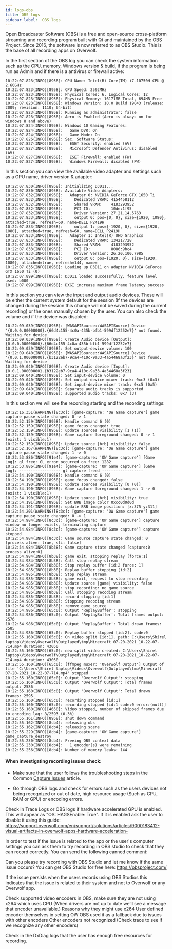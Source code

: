```yaml
---
id: logs-obs
title: OBS logs
sidebar_label:  OBS logs
---
```


Open Broadcaster Software (OBS) is a free and open-source cross-platform streaming and recording program built with Qt and maintained by the OBS Project. Since 2016, the software is now referred to as OBS Studio.
This is the base of all recording apps on Overwolf.

In the first section of the OBS log you can check the system information such as the CPU, memory, Windows version & build, if the program is being run as Admin and if there is a antivirus or firewall active:

```
10:22:07.823(INFO)[8958]: CPU Name: Intel(R) Core(TM) i7-10750H CPU @ 2.60GHz
10:22:07.823(INFO)[8958]: CPU Speed: 2592MHz
10:22:07.823(INFO)[8958]: Physical Cores: 6, Logical Cores: 12
10:22:07.823(INFO)[8958]: Physical Memory: 16171MB Total, 694MB Free
10:22:07.823(INFO)[8958]: Windows Version: 10.0 Build 19043 (release: 2009; revision: 1110; 64-bit)
10:22:07.823(INFO)[8958]: Running as administrator: false
10:22:07.823(INFO)[8958]: Aero is Enabled (Aero is always on for windows 8 and above)
10:22:07.824(INFO)[8958]: Windows 10 Gaming Features:
10:22:07.824(INFO)[8958]: 	Game DVR: On
10:22:07.824(INFO)[8958]: 	Game Mode: On
10:22:07.826(INFO)[8958]: Sec. Software Status:
10:22:07.827(INFO)[8958]: 	ESET Security: enabled (AV)
10:22:07.827(INFO)[8958]: 	Microsoft Defender Antivirus: disabled (AV)
10:22:07.827(INFO)[8958]: 	ESET Firewall: enabled (FW)
10:22:07.827(INFO)[8958]: 	Windows Firewall: disabled (FW)
```

In this section you can view the available video adapter and settings such as a GPU name, driver version & adapter:

```
10:22:07.830(INFO)[8958]: Initializing D3D11...
10:22:07.830(INFO)[8958]: Available Video Adapters: 
10:22:07.832(INFO)[8958]: 	Adapter 0: NVIDIA GeForce GTX 1650 Ti
10:22:07.832(INFO)[8958]: 	  Dedicated VRAM: 4154458112
10:22:07.832(INFO)[8958]: 	  Shared VRAM:    4183293952
10:22:07.832(INFO)[8958]: 	  PCI ID:         10de:1f95
10:22:07.832(INFO)[8958]: 	  Driver Version: 27.21.14.5763
10:22:07.833(INFO)[8958]: 	  output 0: pos={0, 0}, size={1920, 1080}, attached=true, refresh=60, name=DELL P2419H
10:22:07.833(INFO)[8958]: 	  output 1: pos={-1920, 0}, size={1920, 1080}, attached=true, refresh=60, name=DELL P2419H
10:22:07.833(INFO)[8958]: 	Adapter 1: Intel(R) UHD Graphics
10:22:07.833(INFO)[8958]: 	  Dedicated VRAM: 134217728
10:22:07.833(INFO)[8958]: 	  Shared VRAM:    4183293952
10:22:07.833(INFO)[8958]: 	  PCI ID:         8086:9bc4
10:22:07.833(INFO)[8958]: 	  Driver Version: 26.20.100.7985
10:22:07.833(INFO)[8958]: 	  output 0: pos={1920, 0}, size={1920, 1080}, attached=true, refresh=144, name=
10:22:07.835(INFO)[8958]: Loading up D3D11 on adapter NVIDIA GeForce GTX 1650 Ti (0)
10:22:07.899(INFO)[8958]: D3D11 loaded successfully, feature level used: b000
10:22:07.899(INFO)[8958]: DXGI increase maximum frame latency success
```

In this section you can view the input and output audio devices. These will be either the current system default for the session (If the devices are changed during the session this change will not be saved during the current recording) or the ones manually chosen by the user. You can also check the volume and if the device was disabled:

```
10:22:09.039(INFO)[8958]: [WASAPISource::WASAPISource] Device '{0.0.0.00000000}.{66d4c155-4c0a-435b-bfb1-599df12252e7}' not found.  Waiting for device
10:22:09.039(INFO)[8958]: Create Audio device [Output]: {0.0.0.00000000}.{66d4c155-4c0a-435b-bfb1-599df12252e7}
10:22:09.039(INFO)[8958]: Set output-device volume: 100
10:22:09.040(INFO)[8958]: [WASAPISource::WASAPISource] Device '{0.0.1.00000000}.{b3122eb7-9ca4-410c-9a33-4a54468a3f23}' not found.  Waiting for device
10:22:09.040(INFO)[8958]: Create Audio device [Input]: {0.0.1.00000000}.{b3122eb7-9ca4-410c-9a33-4a54468a3f23}
10:22:09.040(INFO)[8958]: Set input-device volume: 0
10:22:09.040(INFO)[8958]: Set output-device mixer track: 0xc3 (0x3)
10:22:09.040(INFO)[8958]: Set input-device mixer track: 0xc5 (0x5)
10:22:09.040(INFO)[8958]: Separate audio tracks is supported
10:22:09.040(INFO)[8958]: supported audio tracks: 0x7 (3)
```

In this section we will see the recording starting and the recording settings:

```
10:22:16.351(WARNING)[8c3c]: [game-capture: 'OW Game capture'] game capture pause state changed: 0 -> 1
10:22:52.159(INFO)[8958]: Handle command 6 (0)
10:22:52.159(INFO)[8958]: game focus changed: true
10:22:52.159(INFO)[8958]: update sources visibility [1 (1)]
10:22:52.159(INFO)[8958]: Game capture foreground changed: 0 -> 1 (exist: 1 visible:1)
10:22:52.159(INFO)[8958]: Update source |brb| visibility: false
10:22:52.167(WARNING)[8c3c]: [game-capture: 'OW Game capture'] game capture pause state changed: 1 -> 0
10:22:53.886(INFO)[91e4]: [game-capture: 'OW Game capture'] [Game Log]: gl_free: GL error occurred on free: 1282
10:22:53.886(INFO)[91e4]: [game-capture: 'OW Game capture'] [Game Log]: ------------------ gl capture freed ------------------
10:22:54.190(INFO)[8958]: Handle command 6 (0)
10:22:54.190(INFO)[8958]: game focus changed: false
10:22:54.190(INFO)[8958]: update sources visibility [0 (0)]
10:22:54.190(INFO)[8958]: Game capture foreground changed: 1 -> 0 (exist: 1 visible:1)
10:22:54.190(INFO)[8958]: Update source |brb| visibility: true
10:22:54.191(INFO)[8958]: Set BRB image color 0xcc0d0d0d
10:22:54.191(INFO)[8958]: update BRB image position: [x:375 y:311]
10:22:54.201(WARNING)[8c3c]: [game-capture: 'OW Game capture'] game capture pause state changed: 0 -> 1
10:22:54.984(INFO)[8c3c]: [game-capture: 'OW Game capture'] capture window no longer exists, terminating capture
10:22:54.984(INFO)[8c3c]: [game-capture: 'OW Game capture'] capture stopped
10:22:54.984(INFO)[8c3c]: Game source capture state changed: 0 [process alive: true, sli: false]
10:22:54.984(INFO)[8b38]: Game capture state changed [capture:0 process alive:0]
10:22:54.984(INFO)[8b38]: game exit, stopping replay [force:1]
10:22:54.984(INFO)[8b38]: Call stop replay stream
10:22:54.984(INFO)[8b38]: Stop replay buffer [id:2 force: 1]
10:22:54.985(INFO)[8b38]: Replay buffer stopping [id:2]
10:22:54.985(INFO)[8b38]: Stop replay stream
10:22:54.985(INFO)[8b38]: game exit, request to stop recording
10:22:54.985(INFO)[8b38]: Update source |game| visibility: false
10:22:54.985(INFO)[8b38]: stop recording: no game source
10:22:54.985(INFO)[8b38]: Call stopping recoding stream
10:22:54.985(INFO)[8b38]: record stopping [id:1]
10:22:54.985(INFO)[8b38]: Stopping recoding stream
10:22:54.985(INFO)[8b38]: remove game source
10:22:54.986(INFO)[65c0]: Output 'ReplayBuffer': stopping
10:22:54.986(INFO)[65c0]: Output 'ReplayBuffer': Total frames output: 2576
10:22:54.986(INFO)[65c0]: Output 'ReplayBuffer': Total drawn frames: 2585
10:22:54.986(INFO)[65c0]: Replay buffer stopped [id:2]. code:0
10:22:55.160(INFO)[65c0]: On video split [id:1]. path: C:\Users\Shirel laptop\Videos\Overwolf\Outplayed\tmp\Minecraft 07-20-2021_10-22-07-714.mp4 duration: 43050
10:22:55.160(INFO)[65c0]: new split video created: C:\Users\Shirel laptop\Videos\Overwolf\Outplayed\tmp\Minecraft 07-20-2021_10-22-07-714.mp4 duration: 43050
10:22:55.160(INFO)[65c0]: [ffmpeg muxer: 'Overwolf Output'] Output of file 'C:\Users\Shirel laptop\Videos\Overwolf\Outplayed\tmp\Minecraft 07-20-2021_10-22-07-714.mp4' stopped
10:22:55.160(INFO)[65c0]: Output 'Overwolf Output': stopping
10:22:55.160(INFO)[65c0]: Output 'Overwolf Output': Total frames output: 2586
10:22:55.160(INFO)[65c0]: Output 'Overwolf Output': Total drawn frames: 2595
10:22:55.160(INFO)[65c0]: recording stopped [id:1]
10:22:55.160(INFO)[65c0]: recording stopped [id:1 code:0 error:(null)]
10:22:55.160(INFO)[4650]: Video stopped, number of skipped frames due to encoding lag: 8/2593 (0.3%)
10:22:55.161(INFO)[8958]: shut down command
10:22:55.162(INFO)[8cb4]: releasing obs
10:22:55.162(INFO)[8cb4]: releasing scene
10:22:55.229(INFO)[8cb4]: [game-capture: 'OW Game capture'] game_capture_destroy
10:22:55.230(INFO)[8cb4]: Freeing OBS context data
10:22:55.230(INFO)[8cb4]: 	1 encoder(s) were remaining
10:22:55.256(INFO)[8cb4]: Number of memory leaks: 144
```

#### When investigating recording issues check:

* Make sure that the user follows the troubleshooting steps in the Common [Capture Issues](https://support.overwolf.com/en/support/solutions/articles/9000181387-common-capture-issues) article.

* Go through OBS logs and check for errors such as the users devices not being recognized or out of date, high resource usage (Such as CPU, RAM or GPU) or encoding errors.


Check in Trace Logs or OBS logs if hardware accelerated GPU is enabled. This will appear as "OS: HAGSEnable: True". If it is enabled ask the user to disable it using this guide: https://support.overwolf.com/en/support/solutions/articles/9000183412-visual-artifacts-in-overwolf-apps-hardware-acceleration- 

In order to test if the issue is related to the app or the user's computer settings you can ask them to try recording in OBS studio to check that they can record correctly. You can send the following canned comment:

Can you please try recording with OBS Studio and let me know if the same issue occurs?
You can get OBS Studio for free here: https://obsproject.com/ 

If the issue persists when the users records using OBS Studios this indicates that the issue is related to their system and not to Overwolf or any Overwolf app.

Check supported video encoders in OBS, make sure they are not using x264 which uses CPU (When drivers are not up to date we’ll see a message that encoder unavailable.)
Reasons why they might use x264
User defined encoder themselves in setting
OW OBS used it as a fallback due to issues with other encoders
Other encoders not recognized (Check trace to see if we recognize any other encoders)


Check in the DxDiag logs that the user has enough free resources for recording.
